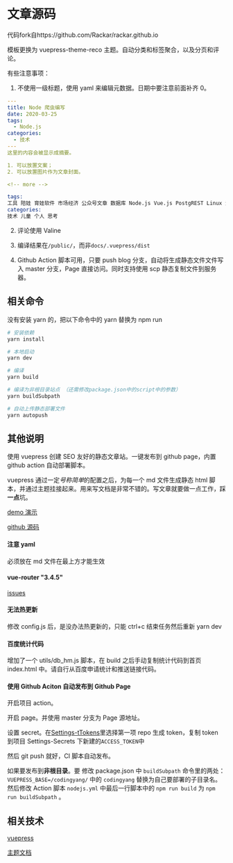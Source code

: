 # 文章源码

代码fork自https://github.com/Rackar/rackar.github.io

模板更换为 vuepress-theme-reco 主题。自动分类和标签聚合，以及分页和评论。

有些注意事项：

1. 不使用一级标题，使用 yaml 来编辑元数据。日期中要注意前面补齐 0。

```yaml
---
title: Node 爬虫编写
date: 2020-03-25
tags:
  - Node.js
categories:
  - 技术
---
这里的内容会被显示成摘要。

1. 可以放置文案；
2. 可以放置图片作为文章封面。

<!-- more -->
```

```s
tags:
工具 陪娃 育娃软件 市场经济 公众号文章 数据库 Node.js Vue.js PostgREST Linux 测绘小程序
categories:
技术 儿童 个人 思考
```

2. 评论使用 Valine

3. 编译结果在`/public/`，而非`docs/.vuepress/dist`

4. Github Action 脚本可用，只要 push blog 分支，自动将生成静态文件文件写入 master 分支，Page 直接访问。同时支持使用 scp 静态复制文件到服务器。

## 相关命令

没有安装 yarn 的，把以下命令中的 yarn 替换为 npm run

```bash
# 安装依赖
yarn install

# 本地启动
yarn dev

# 编译
yarn build

# 编译为非根目录站点 （还需修改package.json中的script中的参数）
yarn buildSubpath

# 自动上传静态部署文件
yarn autopush
```

## 其他说明

使用 vuepress 创建 SEO 友好的静态文章站。一键发布到 github page，内置 github action 自动部署脚本。

vuepress 通过一定*号称简单*的配置之后，为每一个 md 文件生成静态 html 脚本，并通过主题挂接起来。用来写文档是非常不错的。写文章就要做一点工作，踩**一点**坑。

[demo 演示](http://www.codingyang.com/)

[github 源码](https://github.com/Rackar/rackar.github.io)

#### 注意 yaml

必须放在 md 文件在最上方才能生效

#### vue-router "3.4.5"

[issues](https://github.com/vuejs/vuepress/issues/2656)

#### 无法热更新

修改 config.js 后，是没办法热更新的，只能 ctrl+c 结束任务然后重新 yarn dev

#### 百度统计代码

增加了一个 utils/db_hm.js 脚本，在 build 之后手动复制统计代码到首页 index.html 中。请自行从百度申请统计和推送链接代码。

#### 使用 Github Aciton 自动发布到 Github Page

开启项目 action。

开启 page。并使用 master 分支为 Page 源地址。

设置 secret。在[Settings-tTokens](https://github.com/settings/tokens)里选择第一项 repo 生成 token，复制 token 到项目 Settings-Secrets 下新建的`ACCESS_TOKEN`中

然后 git push 就好，CI 脚本自动发布。

如果要发布到**非根目录**。要 修改 package.json 中 `buildSubpath` 命令里的两处： `VUEPRESS_BASE=/codingyang/` 中的 `codingyang` 替换为自己要部署的子目录名。然后修改 Action 脚本 `nodejs.yml` 中最后一行脚本中的 `npm run build` 为 `npm run buildSubpath` 。

## 相关技术

[vuepress](https://v1.vuepress.vuejs.org/zh/guide/)

[主题文档](https://vuepress-theme-reco.recoluan.com/)
